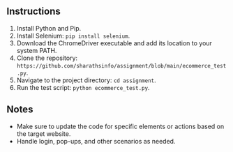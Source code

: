 ## Instructions
1. Install Python and Pip.
2. Install Selenium: `pip install selenium`.
3. Download the ChromeDriver executable and add its location to your system PATH.
4. Clone the repository: `https://github.com/sharathsinfo/assignment/blob/main/ecommerce_test.py`.
5. Navigate to the project directory: `cd assignment`.
6. Run the test script: `python ecommerce_test.py`.

## Notes
- Make sure to update the code for specific elements or actions based on the target website.
- Handle login, pop-ups, and other scenarios as needed.
